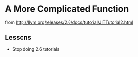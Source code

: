 # A More Complicated Function
from http://llvm.org/releases/2.6/docs/tutorial/JITTutorial2.html

## Lessons
* Stop doing 2.6 tutorials